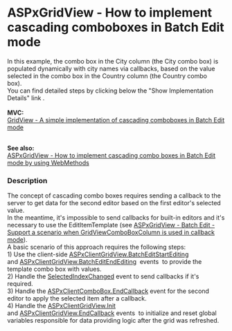 # ASPxGridView - How to implement cascading comboboxes in Batch Edit mode


<p>In this example, the combo box in the City column (the City combo box) is populated dynamically with city names via callbacks, based on the value selected in the combo box in the Country column (the Country combo box).  <br>You can find detailed steps by clicking below the "Show Implementation Details" link .<br><br><strong>MVC:</strong><br><a href="https://www.devexpress.com/Support/Center/p/T155879">GridView - A simple implementation of cascading comboboxes in Batch Edit mode</a><br><br></p>
<p><strong>See also: </strong><br><a href="https://www.devexpress.com/Support/Center/p/T356740">ASPxGridView - How to implement cascading combo boxes in Batch Edit mode by using WebMethods</a></p>


<h3>Description</h3>

The concept of cascading combo boxes requires sending a callback to the server to get data for the second editor based on the first editor's selected value.&nbsp;<br>In the meantime, it's impossible to send callbacks for built-in editors and it's necessary to use the EditItemTemplate (see&nbsp;<a href="https://www.devexpress.com/Support/Center/Question/Details/S173460">ASPxGridView - Batch Edit - Support a scenario when GridViewComboBoxColumn is used in callback mode</a>).<br>A basic scenario of this approach requires the following steps:<br>1) Use the client-side&nbsp;<a href="https://documentation.devexpress.com/AspNet/DevExpressWebASPxGridViewScriptsASPxClientGridView_BatchEditStartEditingtopic.aspx">ASPxClientGridView.BatchEditStartEditing</a>&nbsp; and&nbsp;<a href="https://documentation.devexpress.com/AspNet/DevExpressWebASPxGridViewScriptsASPxClientGridView_BatchEditEndEditingtopic.aspx">ASPxClientGridView.BatchEditEndEditing</a>&nbsp; events &nbsp;to provide the template combo box&nbsp;with values.<br>2) Handle the&nbsp;<a href="https://documentation.devexpress.com/AspNet/DevExpressWebASPxEditorsScriptsASPxClientComboBox_SelectedIndexChangedtopic.aspx">SelectedIndexChanged</a>&nbsp;event to send callbacks if it's required.<br>3) Handle the&nbsp;<a href="https://documentation.devexpress.com/AspNet/DevExpressWebASPxEditorsScriptsASPxClientComboBox_EndCallbacktopic.aspx">ASPxClientComboBox.EndCallback</a>&nbsp;event for the second editor to apply the selected item after a callback.<br>4) Handle the&nbsp;<a href="https://documentation.devexpress.com/#AspNet/DevExpressWebASPxClassesScriptsASPxClientControl_Inittopic">ASPxClientGridView.Init</a>&nbsp; and&nbsp;<a href="https://documentation.devexpress.com/AspNet/DevExpressWebASPxGridViewScriptsASPxClientGridView_EndCallbacktopic.aspx">ASPxClientGridView.EndCallback</a>&nbsp;events&nbsp; to initialize and reset global variables responsible for data providing logic&nbsp;after the grid was refreshed.&nbsp;

<br/>


